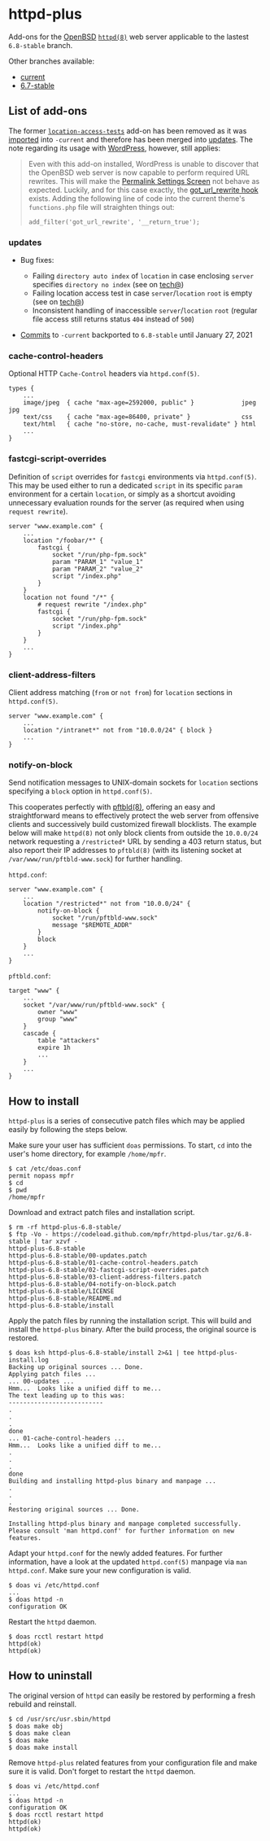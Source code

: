 # httpd-plus

Add-ons for the [OpenBSD](https://www.openbsd.org) [`httpd(8)`](http://man.openbsd.org/httpd) web server applicable to the lastest `6.8-stable` branch.

Other branches available:
* [current](https://github.com/mpfr/httpd-plus)
* [6.7-stable](https://github.com/mpfr/httpd-plus/tree/6.7-stable)

## List of add-ons

The former [`location-access-tests`](https://github.com/mpfr/httpd-plus/blob/9008ba17c6d0cfd70df8ec89ff577fe791bda8b9/02-location-access-tests.patch) add-on has been removed as it was [imported](https://github.com/openbsd/src/commit/e96b74b9e3e44aa22060826006547b90ccc38faa#diff-ed9bfab4d87ea6df040a9696cb1860f82d56e70486351f950b3fca91eab7175d) into `-current` and therefore has been merged into [updates](00-updates.patch). The note regarding its usage with [WordPress](https://wordpress.org), however, still applies:
> Even with this add-on installed, WordPress is unable to discover that the OpenBSD web server is now capable to perform required URL rewrites.  This will make the [Permalink Settings Screen](https://wordpress.org/support/article/settings-permalinks-screen/) not behave as expected. Luckily, and for this case exactly, the [got_url_rewrite hook](https://developer.wordpress.org/reference/hooks/got_url_rewrite/) exists.  Adding the following line of code into the current theme's `functions.php` file will straighten things out:
> ```
> add_filter('got_url_rewrite', '__return_true');
> ```

### updates

* Bug fixes:
	* Failing `directory auto index` of `location` in case enclosing `server` specifies `directory no index` (see on [tech@](https://marc.info/?l=openbsd-tech&m=160293921708844&w=2))
	* Failing location access test in case `server`/`location` `root` is empty (see on [tech@](https://marc.info/?l=openbsd-tech&m=160468404614852&w=2))
	* Inconsistent handling of inaccessible `server`/`location` `root` (regular file access still returns status `404` instead of `500`)

* [Commits](https://github.com/openbsd/src/commits/master/usr.sbin/httpd) to `-current` backported to `6.8-stable` until January 27, 2021

### cache-control-headers

Optional HTTP `Cache-Control` headers via `httpd.conf(5)`.

```
types {
	...
	image/jpeg  { cache "max-age=2592000, public" }             jpeg jpg
	text/css    { cache "max-age=86400, private" }              css
	text/html   { cache "no-store, no-cache, must-revalidate" } html
	...
}
```

### fastcgi-script-overrides

Definition of `script` overrides for `fastcgi` environments via `httpd.conf(5)`. This may be used either to run a dedicated `script` in its specific `param` environment for a certain `location`, or simply as a shortcut avoiding unnecessary evaluation rounds for the server (as required when using `request rewrite`).

```
server "www.example.com" {
	...
	location "/foobar/*" {
		fastcgi {
			socket "/run/php-fpm.sock"
			param "PARAM_1" "value_1"
			param "PARAM_2" "value_2"
			script "/index.php"
		}
	}
	location not found "/*" {
		# request rewrite "/index.php"
		fastcgi {
			socket "/run/php-fpm.sock"
			script "/index.php"
		}
	}
	...
}
```

### client-address-filters

Client address matching (`from` or `not from`) for `location` sections in `httpd.conf(5)`.

```
server "www.example.com" {
	...
	location "/intranet*" not from "10.0.0/24" { block }
	...
}
```

### notify-on-block

Send notification messages to UNIX-domain sockets for `location` sections specifying a `block` option in `httpd.conf(5)`.

This cooperates perfectly with [pftbld(8)](https://github.com/mpfr/pftbld/tree/6.8-stable), offering an easy and straightforward means to effectively protect the web server from offensive clients and successively build customized firewall blocklists. The example below will make `httpd(8)` not only block clients from outside the `10.0.0/24` network requesting a `/restricted*` URL by sending a 403 return status, but also report their IP addresses to `pftbld(8)` (with its listening socket at `/var/www/run/pftbld-www.sock`) for further handling.

`httpd.conf`:

```
server "www.example.com" {
	...
	location "/restricted*" not from "10.0.0/24" {
		notify-on-block {
			socket "/run/pftbld-www.sock"
			message "$REMOTE_ADDR"
		}
		block
	}
	...
}
```

`pftbld.conf`:

```
target "www" {
	...
	socket "/var/www/run/pftbld-www.sock" {
		owner "www"
		group "www"
	}
	cascade {
		table "attackers"
		expire 1h
		...
	}
	...
}
```

## How to install

`httpd-plus` is a series of consecutive patch files which may be applied easily by following the steps below.

Make sure your user has sufficient `doas` permissions. To start, `cd` into the user's home directory, for example `/home/mpfr`.

```
$ cat /etc/doas.conf
permit nopass mpfr
$ cd
$ pwd
/home/mpfr
```

Download and extract patch files and installation script.

```
$ rm -rf httpd-plus-6.8-stable/
$ ftp -Vo - https://codeload.github.com/mpfr/httpd-plus/tar.gz/6.8-stable | tar xzvf -
httpd-plus-6.8-stable
httpd-plus-6.8-stable/00-updates.patch
httpd-plus-6.8-stable/01-cache-control-headers.patch
httpd-plus-6.8-stable/02-fastcgi-script-overrides.patch
httpd-plus-6.8-stable/03-client-address-filters.patch
httpd-plus-6.8-stable/04-notify-on-block.patch
httpd-plus-6.8-stable/LICENSE
httpd-plus-6.8-stable/README.md
httpd-plus-6.8-stable/install
```

Apply the patch files by running the installation script. This will build and install the `httpd-plus` binary. After the build process, the original source is restored.

```
$ doas ksh httpd-plus-6.8-stable/install 2>&1 | tee httpd-plus-install.log
Backing up original sources ... Done.
Applying patch files ...
... 00-updates ...
Hmm...  Looks like a unified diff to me...
The text leading up to this was:
--------------------------
.
.
.
done
... 01-cache-control-headers ...
Hmm...  Looks like a unified diff to me...
.
.
.
done
Building and installing httpd-plus binary and manpage ...
.
.
.
Restoring original sources ... Done.

Installing httpd-plus binary and manpage completed successfully.
Please consult 'man httpd.conf' for further information on new features.
```

Adapt your `httpd.conf` for the newly added features. For further information, have a look at the updated `httpd.conf(5)` manpage via `man httpd.conf`. Make sure your new configuration is valid.

```
$ doas vi /etc/httpd.conf
...
$ doas httpd -n
configuration OK
```

Restart the `httpd` daemon.

```
$ doas rcctl restart httpd
httpd(ok)
httpd(ok)
```

## How to uninstall

The original version of `httpd` can easily be restored by performing a fresh rebuild and reinstall.

```
$ cd /usr/src/usr.sbin/httpd
$ doas make obj
$ doas make clean
$ doas make
$ doas make install
```

Remove `httpd-plus` related features from your configuration file and make sure it is valid. Don't forget to restart the `httpd` daemon.

```
$ doas vi /etc/httpd.conf
...
$ doas httpd -n
configuration OK
$ doas rcctl restart httpd
httpd(ok)
httpd(ok)
```
